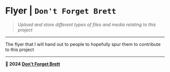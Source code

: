 # Flyer | `Don't Forget Brett`

> *Upload and store different types of files and media relating to this project*

---

The flyer that I will hand out to people to hopefully spur them to contribute to this project

---

**🤍 2024 [Don't Forget Brett](https://github.com/dontforgetbrett/)**

